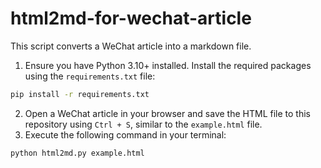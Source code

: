 # html2md-for-wechat-article

This script converts a WeChat article into a markdown file.

1. Ensure you have Python 3.10+ installed. Install the required packages using the `requirements.txt` file:

  ```bash
  pip install -r requirements.txt
  ```

2. Open a WeChat article in your browser and save the HTML file to this repository using `Ctrl + S`, similar to the `example.html` file.
3. Execute the following command in your terminal:

  ```bash
  python html2md.py example.html
  ```
